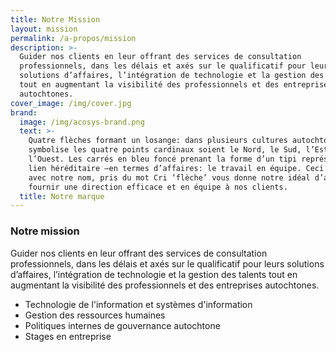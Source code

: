 ```yaml
---
title: Notre Mission
layout: mission
permalink: /a-propos/mission
description: >-
  Guider nos clients en leur offrant des services de consultation
  professionnels, dans les délais et axés sur le qualificatif pour leurs
  solutions d’affaires, l’intégration de technologie et la gestion des talents
  tout en augmentant la visibilité des professionnels et des entreprises
  autochtones.
cover_image: /img/cover.jpg
brand:
  image: /img/acosys-brand.png
  text: >-
    Quatre flèches formant un losange: dans plusieurs cultures autochtones ceci
    symbolise les quatre points cardinaux soient le Nord, le Sud, l’Est et
    l’Ouest. Les carrés en bleu foncé prenant la forme d’un tipi représentent le
    lien héréditaire –en termes d’affaires: le travail en équipe. Ceci combiné
    avec notre nom, pris du mot Cri ‘flèche’ vous donne notre idéal d’affaires:
    fournir une direction efficace et en équipe à nos clients.
  title: Notre marque
---
```

### Notre mission

Guider nos clients en leur offrant des services de consultation professionnels, dans les délais et axés sur le qualificatif pour leurs solutions d’affaires, l’intégration de technologie et la gestion des talents tout en augmentant la visibilité des professionnels et des entreprises autochtones.

* Technologie de l'information et systèmes d'information
* Gestion des ressources humaines
* Politiques internes de gouvernance autochtone
* Stages en entreprise
